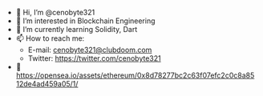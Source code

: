 - 👋 Hi, I’m @cenobyte321
- 👀 I’m interested in Blockchain Engineering
- 🌱 I’m currently learning Solidity, Dart
- 📫 How to reach me: 
  - E-mail: cenobyte321@clubdoom.com 
  - Twitter: https://twitter.com/cenobyte321
- 👤 https://opensea.io/assets/ethereum/0x8d78277bc2c63f07efc2c0c8a8512de4ad459a05/1/
